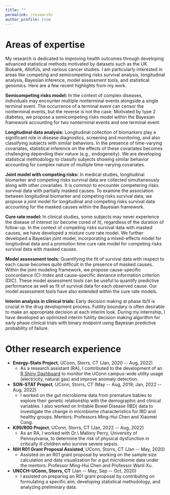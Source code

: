 ```yaml
---
title: ""
permalink: /research/
author_profile: true
---
```


# Areas of expertise
My research is dedicated to improving health outcomes through developing advanced statistical methods motivated by datasets such as the UK Biobank, AllofUs, and various cancer studies. 
I am particularly interested in areas like competing and semicompeting risks survival analysis, longitudinal analysis, Bayesian inference, model assessment tools, and statistical genomics. 
Here are a few recent highlights from my work.

**Semicompeting risks model:** In the context of complex diseases, individuals may encounter multiple nonterminal events alongside a single terminal event. 
The occurrence of a terminal event can censor the nonterminal events, but the reverse is not the case. 
Motivated by type 2 diabetes, we propose a semicompeting risks model within the Bayesian framework accounting for two nonterminal events and one terminal event.

**Longitudinal data analysis:** Longitudinal collection of biomarkers play a significant role in disease diagnostics, screening and monitoring, and also classifying subjects with similar behaviors. 
In the presence of time-varying covariates, statistical inference on the effects of these covariates becomes challenging depending their nature (e.g., endogeneity). We are developing  
statistical methodology to classify subjects showing similar behavior accounting for complex nature of multiple time-varying covariates.

**Joint model with competing risks:** In medical studies, longitudinal biomarker and competing risks survival data are collected simultaneously along with other covariates. 
It is common to encounter competering risks survival data with partially masked causes. To examine the association between longitudinal biomarker and competing risks survival data, 
we propose a joint model for longitudinal and competing risks survival data accounting for the masked causes within the Bayesian framework.

**Cure rate model:** In clinical studies, some subjects may never experience the disease of interest (or become cured of it), regardless of the duration of follow-up. 
In the context of competing risks survival data with masked causes, we have developed a mixture cure rate model. 
We further developed a Bayesian joint model, incorporating a mixed-effects model for longitudinal data and a promotion time cure rate model for 
competing risks survival data with masked causes.

**Model assessment tools:** Quantifying the fit of survival data with respect to each cause becomes quite difficult in the presence of masked causes. Within the joint modeling framework, 
we propose cause-specific concordance (C)-index and cause-specific deviance information criterion (DIC). These model assessment tools can be useful to quantify predictive performance 
as well as fit of survival data for each observed cause. Our model assessment tools have also extended within the cure rate models.

**Interim analysis in clinical trials:** Early decision making at phase Ib/II is crucial in the drug development
process. Futility boundary is often desirable to make an appropriate decision at each interim look. During my internship, 
I have developed an optimized interim futility decision making algorithm for early phase clinical trials with binary endpoint using Bayesian 
predictive probability of failure.

# Other research experience
- **Energy-Stats Project**, UConn, Storrs, CT (Jan, 2020 -- Aug, 2022)
  + As a research assistant (RA), I contributed to the development of an  [R Shiny Dashboard](https://energystats.fo.uconn.edu/) to monitor the UConn campus-wide
    utility usage (electricity, natural gas) and improve anomaly detection. 
- **SON-STAT Project**, UConn, Storrs, CT (May -- Aug, 2019; Jan, 2022 -- Aug, 2022)
  + I worked on the gut microbiome data from premature babies to explore their genetic relationship with the demographic and clinical variables.
    I also worked on Irritable Bowel Disease (IBD) data to investigate the change in microbiome characteristics for IBD and healthy groups. Mentors: Professors Ming-Hui Chen and Xiaomei Cong.
- **K99/R00 Project**, UConn, Storrs, CT (Jan, 2022 -- Aug, 2022)
  + As an RA, I worked with Dr.\ Mallory Perry, University of Pennsylvania, to determine the risk of physical dysfunction in critically ill children who survive severe sepsis.
- **NIH R01 Grant Proposal Assisted**, UConn, Storrs, CT (Jan -- May, 2020)
  + Assisted on an R01 grant proposal by working on the sample size calculation and data visualization for a gut microbiome data under the mentors: Professor Ming-Hui Chen and Professor Wanli Xu.
- **UNCCH-UConn, Storrs, CT** (Jan -- May, Sep -- Oct, 2020)
  + I assisted on preparing an R01 grant proposal by contributing on formulating a specific aim, developing statistical methodology, and analyzing preliminary data.
